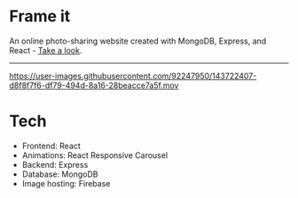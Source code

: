 
# Frame it
An online photo-sharing website created with MongoDB, Express, and React - [Take a look](https://frameit-website.netlify.app/).

----


https://user-images.githubusercontent.com/92247950/143722407-d8f8f7f6-df79-494d-8a16-28beacce7a5f.mov



# Tech
- Frontend: React
- Animations: React Responsive Carousel
- Backend: Express
- Database: MongoDB
- Image hosting: Firebase


